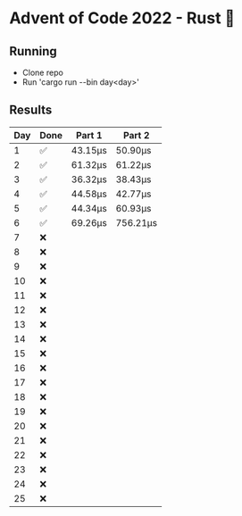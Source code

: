 # Advent of Code 2022 - Rust 🦀 

## Running
- Clone repo
- Run 'cargo run --bin day\<day\>'

## Results
|Day|Done|Part 1|Part 2|
|---|---|---|---|
|1|✅|43.15µs|50.90µs|
|2|✅|61.32µs|61.22µs|
|3|✅|36.32µs|38.43µs|
|4|✅|44.58µs|42.77µs|
|5|✅|44.34µs|60.93µs|
|6|✅|69.26µs|756.21µs|
|7|❌|||
|8|❌|||
|9|❌|||
|10|❌|||
|11|❌|||
|12|❌|||
|13|❌|||
|14|❌|||
|15|❌|||
|16|❌|||
|17|❌|||
|18|❌|||
|19|❌|||
|20|❌|||
|21|❌|||
|22|❌|||
|23|❌|||
|24|❌|||
|25|❌|||
